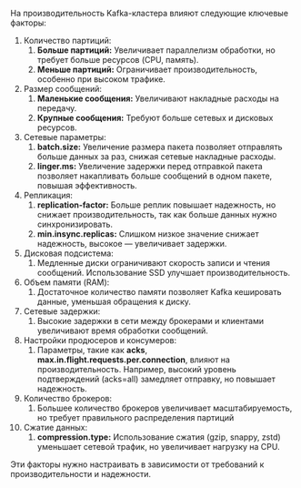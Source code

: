 На производительность Kafka-кластера влияют следующие ключевые факторы:
1. Количество партиций:
	1) **Больше партиций:** Увеличивает параллелизм обработки, но требует больше ресурсов (CPU, память).
	2) **Меньше партиций:** Ограничивает производительность, особенно при высоком трафике.
2. Размер сообщений:
	1) **Маленькие сообщения:** Увеличивают накладные расходы на передачу.
	2) **Крупные сообщения:** Требуют больше сетевых и дисковых ресурсов.
3. Сетевые параметры:
	1) **batch.size:** Увеличение размера пакета позволяет отправлять больше данных за раз, снижая сетевые накладные расходы.
	2) **linger.ms:** Увеличение задержки перед отправкой пакета позволяет накапливать больше сообщений в одном пакете, повышая эффективность.
4. Репликация:
	1) **replication-factor:** Больше реплик повышает надежность, но снижает производительность, так как больше данных нужно синхронизировать.
	2) **min.insync.replicas:** Слишком низкое значение снижает надежность, высокое — увеличивает задержки.
5. Дисковая подсистема:
	1) Медленные диски ограничивают скорость записи и чтения сообщений. Использование SSD улучшает производительность.
6. Объем памяти (RAM):
	1) Достаточное количество памяти позволяет Kafka кешировать данные, уменьшая обращения к диску.
7. Сетевые задержки:
	1) Высокие задержки в сети между брокерами и клиентами увеличивают время обработки сообщений.
8. Настройки продюсеров и консумеров:
	1) Параметры, такие как **acks**, **max.in.flight.requests.per.connection**, влияют на производительность. Например, высокий уровень подтверждений (acks=all) замедляет отправку, но повышает надежность.
9. Количество брокеров:
	1) Большее количество брокеров увеличивает масштабируемость, но требует правильного распределения партиций
10. Сжатие данных:
	1) **compression.type:** Использование сжатия (gzip, snappy, zstd) уменьшает сетевой трафик, но увеличивает нагрузку на CPU.

Эти факторы нужно настраивать в зависимости от требований к производительности и надежности.